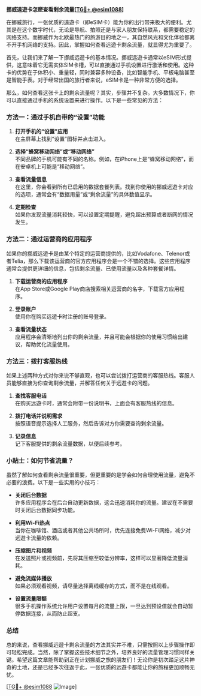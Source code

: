 **挪威遠遊卡怎麽查看剩余流量[[TG💪+ @esim1088](https://t.me/s/esim1088)]**

在挪威旅行，一张优质的遠遊卡（即eSIM卡）能为你的出行带来极大的便利。尤其是在这个数字时代，无论是导航、拍照还是与家人朋友保持联系，都需要稳定的网络支持。而挪威作为北欧最热门的旅游目的地之一，其自然风光和文化体验都离不开手机网络的支持。因此，掌握如何查看远遊卡剩余流量，就显得尤为重要了。

首先，让我们来了解一下挪威远遊卡的基本情况。挪威远遊卡通常以eSIM形式提供，这意味着它无需实体SIM卡槽，可以直接通过手机设置进行激活和使用。这种卡的优势在于体积小、重量轻，同时兼容多种设备，比如智能手机、平板电脑甚至是智能手表。对于经常出国的旅行者来说，eSIM卡是一种非常方便的选择。

那么，如何查看这张卡上的剩余流量呢？其实，步骤并不复杂。大多数情况下，你可以直接通过手机的系统设置来进行操作。以下是一些常见的方法：

### 方法一：通过手机自带的“设置”功能

1. **打开手机的“设置”应用**  
   在主屏幕上找到“设置”图标并点击进入。
   
2. **选择“蜂窝移动网络”或“移动网络”**  
   不同品牌的手机可能有不同的名称。例如，在iPhone上是“蜂窝移动网络”，而在安卓机上可能是“移动网络”。

3. **查看流量信息**  
   在这里，你会看到所有已启用的数据套餐列表。找到你使用的挪威远遊卡对应的选项，通常会有“数据用量”或“剩余流量”的具体数值显示。

4. **定期检查**  
   如果你发现流量消耗较快，可以设置定期提醒，避免超出预算或者断网的情况发生。

### 方法二：通过运营商的应用程序

如果你的挪威远遊卡是由某个特定的运营商提供的，比如Vodafone、Telenor或者Telia，那么下载该运营商的官方应用程序会是一个不错的选择。这些应用程序通常会提供更详细的信息，包括剩余流量、已使用流量以及各种套餐详情。

1. **下载运营商的应用程序**  
   在App Store或Google Play商店搜索相关运营商的名字，下载官方应用程序。

2. **登录账户**  
   使用你在购买远遊卡时注册的账号登录。

3. **查看流量状态**  
   应用程序会清晰地列出你的剩余流量，并且可能会根据你的使用习惯给出建议，帮助优化流量使用。

### 方法三：拨打客服热线

如果上述两种方式对你来说不够直观，也可以尝试拨打运营商的客服热线。客服人员能够直接为你查询剩余流量，并解答任何关于远遊卡的问题。

1. **查找客服电话**  
   在购买远遊卡时，通常会附带一份说明书，上面会有客服热线的信息。

2. **拨打电话并说明需求**  
   按照语音提示选择人工服务，然后告诉对方你需要查询剩余流量。

3. **记录信息**  
   记下客服提供的剩余流量数据，以便后续参考。

### 小贴士：如何节省流量？

虽然了解如何查看剩余流量很重要，但更重要的是学会如何合理使用流量，避免不必要的浪费。以下是一些实用的小技巧：

- **关闭后台数据**  
  许多应用程序会在后台自动更新数据，这会迅速消耗你的流量。建议在不需要时关闭后台数据同步功能。

- **利用Wi-Fi热点**  
  当你在咖啡馆、酒店或者其他公共场所时，优先连接免费Wi-Fi网络，减少对远遊卡流量的依赖。

- **压缩图片和视频**  
  在发送照片或视频前，先将其压缩至较低分辨率，这样可以显著降低流量消耗。

- **避免流媒体播放**  
  如果必须观看视频，请尽量选择离线缓存的方式，而不是在线观看。

- **设置流量限额**  
  很多手机操作系统允许用户设置每月的流量上限，一旦达到预设值就会自动暂停数据连接，从而防止超支。

### 总结

总的来说，查看挪威远遊卡剩余流量的方法其实并不难，只需按照以上步骤操作即可轻松完成。当然，除了掌握这些技术细节之外，培养良好的流量管理习惯同样关键。希望这篇文章能帮助到正在计划挪威之旅的朋友们！无论你是初次踏足这片神奇的土地，还是已经多次往返于此，一张优质的远遊卡都能让你的旅程更加顺畅无忧。

[[TG💪+ @esim1088](https://t.me/s/esim1088) ![Image](https://i.postimg.cc/4NQfJmqS/Snipaste-2025-05-13-00-14-12.png)]